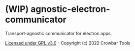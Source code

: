 # (WIP) agnostic-electron-communicator

Transport-agnostic communicator for electron apps.

[Licensed under GPL v3.0](https://www.gnu.org/licenses/gpl-3.0.txt) - Copyright (c) 2022 Crowbar Tools